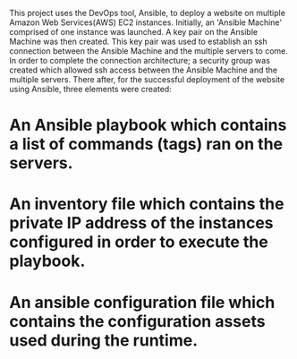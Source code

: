  This project uses the DevOps tool, Ansible, to deploy a website on multiple Amazon Web Services(AWS) EC2 instances. 
 Initially, an 'Ansible Machine' comprised of one instance was launched. A key pair on the Ansible Machine was then created. This key pair was used to establish an ssh connection between the Ansible Machine and the multiple servers to come. In order to complete the connection architecture; a security group was created which allowed ssh access between the Ansible Machine and the multiple servers. 
 There after, for the successful deployment of the website using Ansible, three elements were created: 
 # An Ansible playbook which contains a list of commands (tags) ran on the servers.
# An inventory file which contains the private IP address of the instances configured in order to execute the playbook.
# An ansible configuration file which contains the configuration assets used during the runtime.
